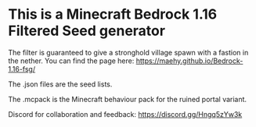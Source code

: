 # This is a Minecraft Bedrock 1.16 Filtered Seed generator

The filter is guaranteed to give a stronghold village spawn with a fastion in the nether. 
You can find the page here: https://maehy.github.io/Bedrock-1.16-fsg/

The .json files are the seed lists.

The .mcpack is the Minecraft behaviour pack for the ruined portal variant.

Discord for collaboration and feedback: https://discord.gg/Hngq5zYw3k
